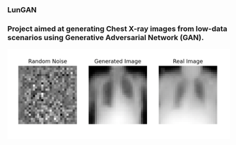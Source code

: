 ### LunGAN
### Project aimed at generating Chest X-ray images from low-data scenarios using Generative Adversarial Network (GAN).

![Generated Images](Generator_Comparison.png)
